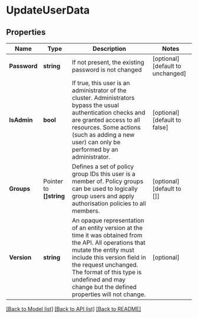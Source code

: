 # UpdateUserData

## Properties

Name | Type | Description | Notes
------------ | ------------- | ------------- | -------------
**Password** | **string** | If not present, the existing password is not changed | [optional] [default to unchanged]
**IsAdmin** | **bool** | If true, this user is an administrator of the cluster. Administrators bypass the usual authentication checks and are granted access to all resources. Some actions (such as adding a new user) can only be performed by an administrator.  | [optional] [default to false]
**Groups** | Pointer to **[]string** | Defines a set of policy group IDs this user is a member of. Policy groups can be used to logically group users and apply authorisation  policies to all members.  | [optional] [default to []]
**Version** | **string** | An opaque representation of an entity version at the time it was obtained from the API. All operations that mutate the entity must include this version field in the request unchanged. The format of this type is undefined and may change but the defined properties will not change.  | [optional] 

[[Back to Model list]](../README.md#documentation-for-models) [[Back to API list]](../README.md#documentation-for-api-endpoints) [[Back to README]](../README.md)


